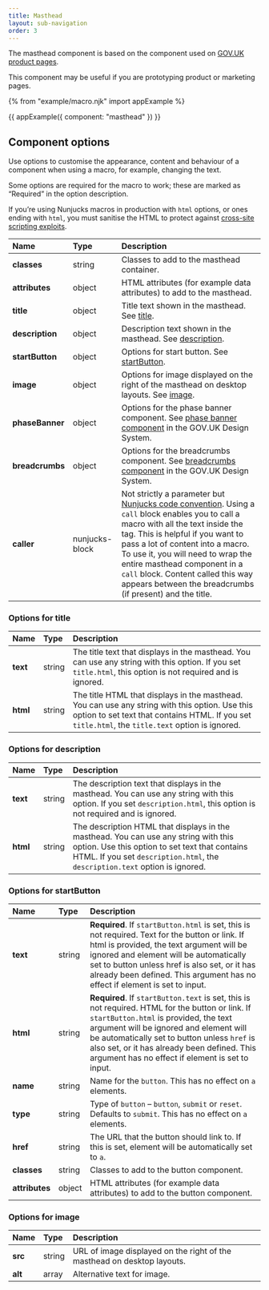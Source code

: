 ```yaml
---
title: Masthead
layout: sub-navigation
order: 3
---
```


The masthead component is based on the component used on [GOV.UK product pages](https://github.com/alphagov/product-page-example).

This component may be useful if you are prototyping product or marketing pages.

{% from "example/macro.njk" import appExample %}

{{ appExample({
  component: "masthead"
}) }}

## Component options

Use options to customise the appearance, content and behaviour of a component when using a macro, for example, changing the text.

Some options are required for the macro to work; these are marked as “Required” in the option description.

If you’re using Nunjucks macros in production with `html` options, or ones ending with `html`, you must sanitise the HTML to protect against [cross-site scripting exploits](https://developer.mozilla.org/en-US/docs/Glossary/Cross-site_scripting).

| Name | Type | Description |
| :--- | :--- | :---------- |
| **classes** | string | Classes to add to the masthead container. |
| **attributes** | object | HTML attributes (for example data attributes) to add to the masthead. |
| **title** | object | Title text shown in the masthead. See [title](#options-for-title). |
| **description** | object | Description text shown in the masthead. See [description](#options-for-description). |
| **startButton** | object | Options for start button. See [startButton](#options-for-startButton). |
| **image** | object | Options for image displayed on the right of the masthead on desktop layouts. See [image](#options-for-image). |
| **phaseBanner** | object | Options for the phase banner component. See [phase banner component](https://design-system.service.gov.uk/components/phase-banner/) in the GOV.UK Design System. |
| **breadcrumbs** | object | Options for the breadcrumbs component. See [breadcrumbs component](https://design-system.service.gov.uk/components/breadcrumbs/) in the GOV.UK Design System. |
| **caller** | nunjucks-block | Not strictly a parameter but [Nunjucks code convention](https://mozilla.github.io/nunjucks/templating.html#call). Using a `call` block enables you to call a macro with all the text inside the tag. This is helpful if you want to pass a lot of content into a macro. To use it, you will need to wrap the entire masthead component in a `call` block. Content called this way appears between the breadcrumbs (if present) and the title. |

### Options for title

| Name | Type | Description |
| :--- | :--- | :---------- |
| **text** | string | The title text that displays in the masthead. You can use any string with this option. If you set `title.html`, this option is not required and is ignored. |
| **html** | string | The title HTML that displays in the masthead. You can use any string with this option. Use this option to set text that contains HTML. If you set `title.html`, the `title.text` option is ignored. |

### Options for description

| Name | Type | Description |
| :--- | :--- | :---------- |
| **text** | string | The description text that displays in the masthead. You can use any string with this option. If you set `description.html`, this option is not required and is ignored. |
| **html** | string | The description HTML that displays in the masthead. You can use any string with this option. Use this option to set text that contains HTML. If you set `description.html`, the `description.text` option is ignored. |

### Options for startButton

| Name | Type | Description |
| :--- | :--- | :---------- |
| **text** | string | **Required**. If `startButton.html` is set, this is not required. Text for the button or link. If html is provided, the text argument will be ignored and element will be automatically set to button unless href is also set, or it has already been defined. This argument has no effect if element is set to input. |
| **html** | string | **Required**. If `startButton.text` is set, this is not required. HTML for the button or link. If `startButton.html` is provided, the text argument will be ignored and element will be automatically set to button unless `href` is also set, or it has already been defined. This argument has no effect if element is set to input. |
| **name** | string | Name for the `button`. This has no effect on `a` elements. |
| **type** | string | Type of `button` – `button`, `submit` or `reset`. Defaults to `submit`. This has no effect on `a` elements. |
| **href** | string | The URL that the button should link to. If this is set, element will be automatically set to `a`.
| **classes** | string | Classes to add to the button component.
| **attributes** | object | HTML attributes (for example data attributes) to add to the button component.

### Options for image

| Name | Type | Description |
| :--- | :--- | :---------- |
| **src** | string | URL of image displayed on the right of the masthead on desktop layouts. |
| **alt** | array | Alternative text for image. |
